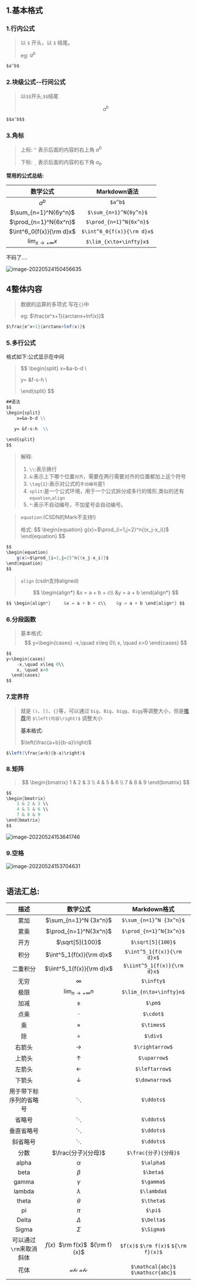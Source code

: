 ## 1.基本格式

### 1.行内公式

> 以 `$` 开头，以 `$` 结尾。
>
> eg: $a^b$

```java
$a^b$
```

### 2.块级公式--行间公式

> 以`$$`开头,`$$`结尾
>
> $$a^b$$

```java
$$a^b$$
```

### 3.角标

> 上标:  `^`    表示后面的内容的右上角       $a^b$
>
> 下标:  `_`    表示后面的内容的右下角       $a_b$     

**常用的公式总结:**

|         数学公式         |        Markdown语法        |
| :----------------------: | :------------------------: |
|          $a^b$           |          `$a^b$`           |
|   $\sum_{n=1}^N{6y^n}$   |   `$\sum_{n=1}^N{6y^n}$`   |
|  $\prod_{n=1}^N{6x^n}$   |  `$\prod_{n=1}^N{6x^n}$`   |
| $\int^6_0{f(x)}{\rm d}x$ | `$\int^6_0{f(x)}{\rm d}x$` |
|  $\lim_{x\to+\infty}x$   |  `$\lim_{x\to+\infty}x$`   |

不码了....

![image-20220524150456635](../../../images/image-20220524150456635.png)

## 4整体内容

> 数据的运算的多项式   写在`{}`中
>
> eg:   $\frac{e^x+1}{arctanx+lnf(x)}$

```java
$\frac{e^x+1}{arctanx+lnf(x)}$
```

### 5.多行公式

格式如下:公式显示在中间

> $$
> \begin{split}
> 	x=&a-b-d \\
> 
>    y= &f-s-h  \\
> 
> \end{split}
> $$

```markdown
##语法
$$
\begin{split}
	x=&a-b-d \\

   y= &f-s-h  \\

\end{split}
$$
```

> 解释:
>
> 1. `\\`:表示换行
> 2. `&`:表示上下哪个位置`对齐`，需要在两行需要对齐的位置都加上这个符号
> 3. `\tag{1}`:表示对公式的`手动编号`是1
> 4. `split`:是一个公式环境，用于一个公式拆分成多行的情形,类似的还有`equation`,`align`
> 5. `*`:表示不自动编号，不加星号会自动编号。

> `equation`:(CSDN的Mark不支持!)
>
> 格式:
> $$
> \begin{equation} 
>     g(x)=$\prod_{i=1,j=2}^n{(x_j-x_i)}$
> \end{equation}
> $$

```java
$$
\begin{equation} 
    g(x)=$\prod_{i=1,j=2}^n{(x_j-x_i)}$
\end{equation}
$$
```

> `align`  (csdn支持aligned)
>
> $$ \begin{align*}     &x = a + b + c\\    &y = a + b \end{align*} $$

```java
$$ \begin{align*}     &x = a + b + c\\    &y = a + b \end{align*} $$
```

### 6.分段函数

> 基本格式:
> $$
> y=\begin{cases}
>     -x,\quad x\leq 0\\
>     x, \quad x>0
>   \end{cases}
> $$

```java
$$
y=\begin{cases}
    -x,\quad x\leq 0\\
    x, \quad x>0
  \end{cases}
$$
```

### 7.定界符

> 就是 `()`、`[]`、`{}`等，可以通过 `big`、`Big`、`bigg`、`Bigg`等调整大小，但是[推荐](#)用 `$\left(内容\right)$` 调整大小
>
> **基本格式:**
>
> $\left(\frac{a+b}{b-a}\right)$

```java
$\left(\frac{a+b}{b-a}\right)$
```

### 8.矩阵

> $$
> \begin{bmatrix}
>     1 & 2 & 3 \\
>     4 & 5 & 6 \\
>     7 & 8 & 9
> \end{bmatrix}
> $$

```java
$$
\begin{bmatrix}
    1 & 2 & 3 \\
    4 & 5 & 6 \\
    7 & 8 & 9
\end{bmatrix}
$$

```

![image-20220524153641746](../../../images/image-20220524153641746.png)

### 9.空格

![image-20220524153704631](../../../images/image-20220524153704631.png)

```java

```

## 语法汇总:

|        **描述**         |            **数学公式**            |           **Markdown格式**           |
| :---------------------: | :--------------------------------: | :----------------------------------: |
|          累加           |       $\sum_{n=1}^N {3x^n}$        |       `$\sum_{n=1}^N {3x^n}$`        |
|          累乘           |       $\prod_{n=1}^N{3x^n}$        |       `$\prod_{n=1}^N{3x^n}$`        |
|          开方           |          $\sqrt[5]{100}$           |          `$\sqrt[5]{100}$`           |
|          积分           |      $\int^5_1{f(x)}{\rm d}x$      |      `$\int^5_1{f(x)}{\rm d}x$`      |
|        二重积分         |     $\iint^5_1{f(x)}{\rm d}x$      |     `$\iint^5_1{f(x)}{\rm d}x$`      |
|          无穷           |              $\infty$              |              `$\infty$`              |
|          极限           |       $\lim_{n\to+\infty}n$        |       `$\lim_{n\to+\infty}n$`        |
|          加减           |                 ±                  |               `$\pm$`                |
|          点乘           |              $\cdot$               |              `$\cdot$`               |
|           乘            |                 ×                  |              `$\times$`              |
|           除            |               $\div$               |               `$\div$`               |
|         右箭头          |           $\rightarrow$            |           `$\rightarrow$`            |
|         上箭头          |             $\uparrow$             |             `$\uparrow$`             |
|         左箭头          |            $\leftarrow$            |            `$\leftarrow$`            |
|         下箭头          |            $\downarrow$            |            `$\downarrow$`            |
| 用于带下标序列的省略号  |              $\ddots$              |              `$\ddots$`              |
|         省略号          |              $\ddots$              |              `$\ddots$`              |
|       垂直省略号        |              $\ddots$              |              `$\ddots$`              |
|        斜省略号         |              $\ddots$              |              `$\ddots$`              |
|          分数           |        $\frac{分子}{分母}$         |        `$\frac{分子}{分母}$`         |
|          alpha          |              $\alpha$              |              `$\alpha$`              |
|          beta           |              $\beta$               |              `$\beta$`               |
|          gamma          |              $\gamma$              |              `$\gamma$`              |
|         lambda          |             $\lambda$              |             `$\lambda$`              |
|          theta          |              $\theta$              |              `$\theta$`              |
|           pi            |               $\pi$                |               `$\pi$`                |
|          Delta          |              $\Delta$              |              `$\Delta$`              |
|          Sigma          |              $\Sigma$              |              `$\Sigma$`              |
| 可以通过`\rm`来取消斜体 | $f(x)$` `$\rm f(x)$` `${\rm f}(x)$ | `$f(x)$` `$\rm f(x)$` `${\rm f}(x)$` |
|          花体           |  $\mathcal{abc}$ $\mathscr{abc}$   |  `$\mathcal{abc}$ $\mathscr{abc}$`   |
|                         |                                    |                                      |














































